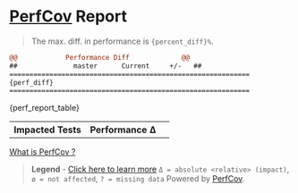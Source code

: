 # [PerfCov](https://github.com/intuit/automation-for-humans/blob/master/PerfCov.md) Report

> The max. diff. in performance is `{percent_diff}%`.

```diff
@@            Performance Diff             @@
##              master      Current     +/-   ##
============================================================
{perf_diff}
============================================================
```

<table>
    <tr>
        <th>Impacted Tests</th>
        <th>Performance Δ</th>
        <th></th>
    </tr>
    {perf_report_table}
</table>


[What is PerfCov ?](https://github.com/intuit/automation-for-humans/blob/master/PerfCov.md)
> **Legend** - [Click here to learn more](https://github.com/intuit/automation-for-humans/blob/master/PerfCov.md)
> `Δ = absolute <relative> (impact)`, `ø = not affected`, `? = missing data`
> Powered by [PerfCov](https://github.com/intuit/automation-for-humans/blob/master/PerfCov.md).
